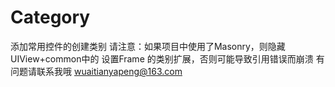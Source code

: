 # Category
添加常用控件的创建类别
请注意：如果项目中使用了Masonry，则隐藏UIView+common中的  设置Frame  的类别扩展，否则可能导致引用错误而崩溃
有问题请联系我哦 wuaitianyapeng@163.com
